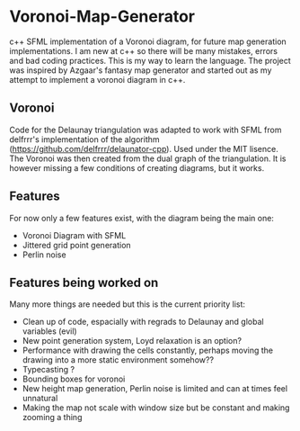 # Voronoi-Map-Generator
c++ SFML implementation of a Voronoi diagram, for future map generation implementations. I am new at c++ so there will be many mistakes, errors and bad coding practices.
This is my way to learn the language. The project was inspired by Azgaar's fantasy map generator and started out as my attempt to implement a voronoi diagram in c++.
## Voronoi
Code for the Delaunay triangulation was adapted to work with SFML from delfrrr's implementation of the algorithm (https://github.com/delfrrr/delaunator-cpp).
Used under the MIT lisence.
The Voronoi was then created from the dual graph of the triangulation. It is however missing a few conditions of creating diagrams, but it works.

## Features
For now only a few features exist, with the diagram being the main one:
* Voronoi Diagram with SFML
* Jittered grid point generation
* Perlin noise

## Features being worked on
Many more things are needed but this is the current priority list:
* Clean up of code, espacially with regrads to Delaunay and global variables (evil)
* New point generation system, Loyd relaxation is an option?
* Performance with drawing the cells constantly, perhaps moving the drawing into a more static environment somehow??
* Typecasting ?
* Bounding boxes for voronoi
* New height map generation, Perlin noise is limited and can at times feel unnatural
* Making the map not scale with window size but be constant and making zooming a thing



